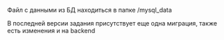 Файл с данными из БД находиться в папке /mysql_data

В последней версии задания присутствует еще одна  миграция, также есть изменения и на backend
